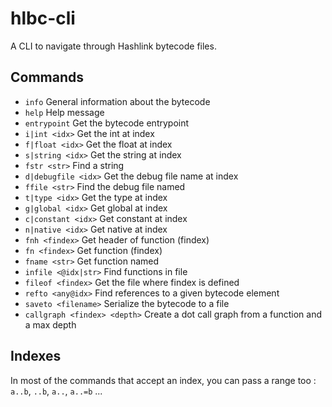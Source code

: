 # hlbc-cli

A CLI to navigate through Hashlink bytecode files.

## Commands

- `info` General information about the bytecode
- `help` Help message
- `entrypoint` Get the bytecode entrypoint
- `i|int <idx>` Get the int at index
- `f|float <idx>` Get the float at index
- `s|string <idx>` Get the string at index
- `fstr <str>` Find a string
- `d|debugfile <idx>` Get the debug file name at index
- `ffile <str>` Find the debug file named
- `t|type <idx>` Get the type at index
- `g|global <idx>` Get global at index
- `c|constant <idx>` Get constant at index
- `n|native <idx>` Get native at index
- `fnh <findex>` Get header of function (findex)
- `fn <findex>` Get function (findex)
- `fname <str>` Get function named
- `infile <@idx|str>` Find functions in file
- `fileof <findex>` Get the file where findex is defined
- `refto <any@idx>` Find references to a given bytecode element
- `saveto <filename>` Serialize the bytecode to a file
- `callgraph <findex> <depth>` Create a dot call graph from a function and a max depth

## Indexes

In most of the commands that accept an index, you can pass a range too : `a..b`, `..b`, `a..`, `a..=b` ...
